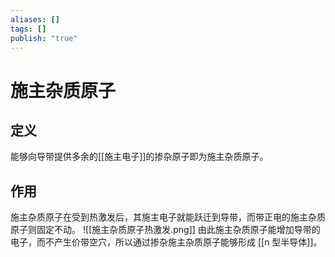 ```yaml
---
aliases: []
tags: []
publish: "true"
---
```


# 施主杂质原子
## 定义
能够向导带提供多余的[[施主电子]]的掺杂原子即为施主杂质原子。

## 作用
施主杂质原子在受到热激发后，其施主电子就能跃迁到导带，而带正电的施主杂质原子则固定不动。
![[施主杂质原子热激发.png]]
由此施主杂质原子能增加导带的电子，而不产生价带空穴，所以通过掺杂施主杂质原子能够形成 [[n 型半导体]]。